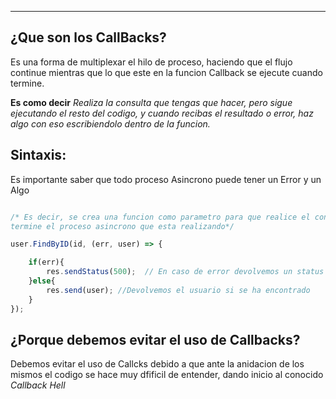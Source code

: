 
---
## ¿Que son los CallBacks?
Es una forma de multiplexar el hilo de proceso, haciendo que el flujo continue mientras que lo que este en la funcion Callback se ejecute cuando termine.

**Es como decir**
*Realiza la consulta que tengas que hacer, pero sigue ejecutando el resto del codigo, y cuando recibas el resultado o error, haz algo con eso escribiendolo dentro de la funcion.*

## Sintaxis:
Es importante saber que todo proceso Asincrono puede tener un Error y un Algo

```js

/* Es decir, se crea una funcion como parametro para que realice el condigo de dentro de la funcion una vez 
termine el proceso asincrono que esta realizando*/

user.FindByID(id, (err, user) => {

	if(err){
		res.sendStatus(500);  // En caso de error devolvemos un status code
	}else{
		res.send(user); //Devolvemos el usuario si se ha encontrado
	}
});

```


## ¿Porque debemos evitar el uso de Callbacks?
Debemos evitar el uso de Callcks debido a que ante la anidacion de los mismos el codigo se hace muy dfificil de entender, dando inicio al conocido *Callback Hell*


